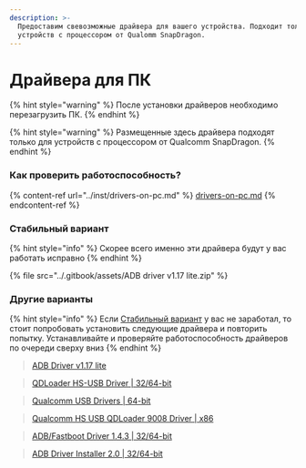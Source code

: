 ```yaml
---
description: >-
  Предоставим свевозможные драйвера для вашего устройства. Подходит только для
  устройств с процессором от Qualomm SnapDragon.
---
```


# Драйвера для ПК

{% hint style="warning" %}
После установки драйверов необходимо перезагрузить ПК.
{% endhint %}

{% hint style="warning" %}
Размещенные здесь драйвера подходят только для устройств с процессором от Qualcomm SnapDragon.
{% endhint %}



### Как проверить работоспособность?

{% content-ref url="../inst/drivers-on-pc.md" %}
[drivers-on-pc.md](../inst/drivers-on-pc.md)
{% endcontent-ref %}



### Стабильный вариант

{% hint style="info" %}
Скорее всего именно эти драйвера будут у вас работать исправно
{% endhint %}

{% file src="../.gitbook/assets/ADB driver v1.17 lite.zip" %}



### Другие варианты <a href="#posle-ustanovki-draiverov-neobkhodimo-perezagruzit-pk-and-33" id="posle-ustanovki-draiverov-neobkhodimo-perezagruzit-pk-and-33"></a>

{% hint style="info" %}
Если [Стабильный вариант](draivera-dlya-pk.md#stabilnyi-variant) у вас не заработал, то стоит попробовать установить следующие драйвера и повторить попытку. Устанавливайте и проверяйте работоспособность драйверов по очереди сверху вниз
{% endhint %}





> [ADB Driver v1.17 lite](https://t.me/b\_iH\_A/56)

> [QDLoader HS-USB Driver | 32/64-bit](https://t.me/b\_iH\_A/30)

> [Qualcomm USB Drivers | 64-bit](https://t.me/b\_iH\_A/48)

> [Qualcomm HS USB QDLoader 9008 Driver | x86](https://t.me/b\_iH\_A/49)

> [ADB/Fastboot Driver 1.4.3 | 32/64-bit](https://t.me/b\_iH\_A/31)

> [ADB Driver Installer 2.0 | 32/64-bit](https://t.me/b\_iH\_A/46)
